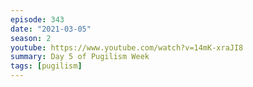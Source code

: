 ```yaml
---
episode: 343
date: "2021-03-05"
season: 2
youtube: https://www.youtube.com/watch?v=14mK-xraJI8
summary: Day 5 of Pugilism Week
tags: [pugilism]
---
```

